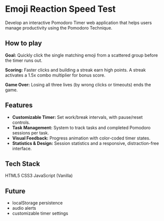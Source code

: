 # Emoji Reaction Speed Test

Develop an interactive Pomodoro Timer web application that helps users manage productivity using the Pomodoro Technique.

## How to play

**Goal:** Quickly click the single matching emoji from a scattered group before the timer runs out.

**Scoring:** Faster clicks and building a streak earn high points. A streak activates a 1.5x combo multiplier for bonus score.

**Game Over:** Losing all three lives (by wrong clicks or timeouts) ends the game.

## Features

- **Customizable Timer:** Set work/break intervals, with pause/reset controls.
- **Task Management:** System to track tasks and completed Pomodoro sessions per task.
- **Visual Feedback:** Progress animation with color-coded timer states.
- **Statistics & Design:** Session statistics and a responsive, distraction-free interface.

## Tech Stack

HTML5
CSS3
JavaScript (Vanilla)

## Future

- localStorage persistence
- audio alerts
- customizable timer settings
